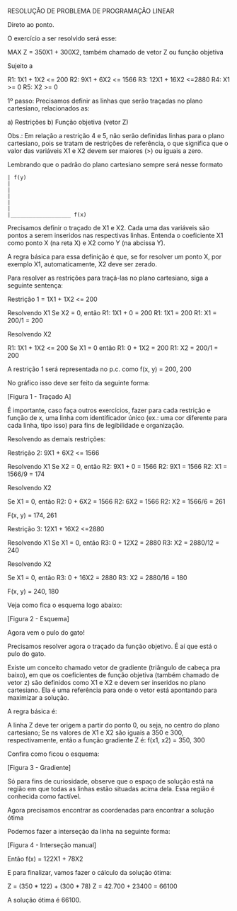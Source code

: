 RESOLUÇÃO DE PROBLEMA DE PROGRAMAÇÃO LINEAR

Direto ao ponto.

O exercício a ser resolvido será esse: 

MAX Z = 350X1 + 300X2, também chamado de vetor Z ou função objetiva

Sujeito a 

R1: 1X1 + 1X2 <= 200
R2: 9X1 + 6X2 <= 1566
R3: 12X1 + 16X2 <=2880
R4: X1 >= 0
R5: X2 >= 0

1º passo: Precisamos definir as linhas que serão traçadas no plano cartesiano, relacionados as:

a) Restrições 
b) Função objetiva (vetor Z)

Obs.: Em relação a restrição 4 e 5, não serão definidas linhas para o plano cartesiano, pois se tratam de restrições de referência, o que significa que o valor das variáveis X1 e X2 devem ser maiores (>) ou iguais a zero.

Lembrando que o padrão do plano cartesiano sempre será nesse formato

	| f(y)
	|
	|
	|
	|
	|
	|___________________ f(x)

Precisamos definir o traçado de X1 e X2. Cada uma das variáveis são pontos a serem inseridos nas respectivas linhas. Entenda o coeficiente X1 como ponto X (na reta X) e X2 como Y (na abcissa Y).  

A regra básica para essa definição é que, se for resolver um ponto X, por exemplo X1, automaticamente, X2 deve ser zerado. 

Para resolver as restrições para traçá-las no plano cartesiano, siga a seguinte sentença:

Restrição 1 = 1X1 + 1X2 <= 200

Resolvendo X1 
Se X2 = 0, então
R1: 1X1 + 0 = 200
R1: 1X1 = 200
R1: X1 = 200/1 = 200

Resolvendo X2

R1: 1X1 + 1X2 <= 200 
Se X1 = 0 então 
R1: 0 + 1X2 = 200
R1: X2 = 200/1 = 200

A restrição 1 será representada no p.c. como f(x, y) = 200, 200

No gráfico isso deve ser feito da seguinte forma: 

[Figura 1 - Traçado A]

É importante, caso faça outros exercícios, fazer para cada restrição e função de x, uma linha com identificador único (ex.: uma cor diferente para cada linha, tipo isso) para fins de legibilidade e organização.

Resolvendo as demais restrições:

Restrição 2: 9X1 + 6X2 <= 1566

Resolvendo X1 
Se X2 = 0, então
R2: 9X1 + 0 = 1566
R2: 9X1 = 1566
R2: X1 = 1566/9 = 174

Resolvendo X2

Se X1 = 0, então
R2: 0 + 6X2 = 1566
R2: 6X2 = 1566
R2: X2 = 1566/6 = 261

F(x, y) = 174, 261

Restrição 3: 12X1 + 16X2 <=2880

Resolvendo X1 
Se X1 = 0, então
R3: 0 + 12X2 = 2880 
R3: X2 = 2880/12 = 240

Resolvendo X2

Se X1 = 0, então
R3: 0 + 16X2 = 2880 
R3: X2 = 2880/16 = 180

F(x, y) = 240, 180

Veja como fica o esquema logo abaixo: 

[Figura 2 - Esquema]

Agora vem o pulo do gato!

Precisamos resolver agora o traçado da função objetivo. É aí que está o pulo do gato.

Existe um conceito chamado vetor de gradiente (triângulo de cabeça pra baixo), em que os coeficientes de função objetiva (também chamado de vetor z) são definidos como X1 e X2 e devem ser inseridos no plano cartesiano. Ela é uma referência para onde o vetor está apontando para maximizar a solução.

A regra básica é:

A linha Z deve ter origem a partir do ponto 0, ou seja, no centro do plano cartesiano;
Se ns valores de X1 e X2 são iguais a 350 e 300, respectivamente, então a função gradiente Z é: f(x1, x2) = 350, 300

Confira como ficou o esquema:

[Figura 3 - Gradiente]

Só para fins de curiosidade, observe que o espaço de solução está na região em que todas as linhas estão situadas acima dela. Essa região é conhecida como factível. 

Agora precisamos encontrar as coordenadas para encontrar a solução ótima

Podemos fazer a interseção da linha na seguinte forma: 

[Figura 4 - Interseção manual]

Então f(x) = 122X1 + 78X2

E para finalizar, vamos fazer o cálculo da solução ótima:

Z = (350 * 122) + (300 * 78) 
Z =  42.700 + 23400 = 66100

A solução ótima é 66100.